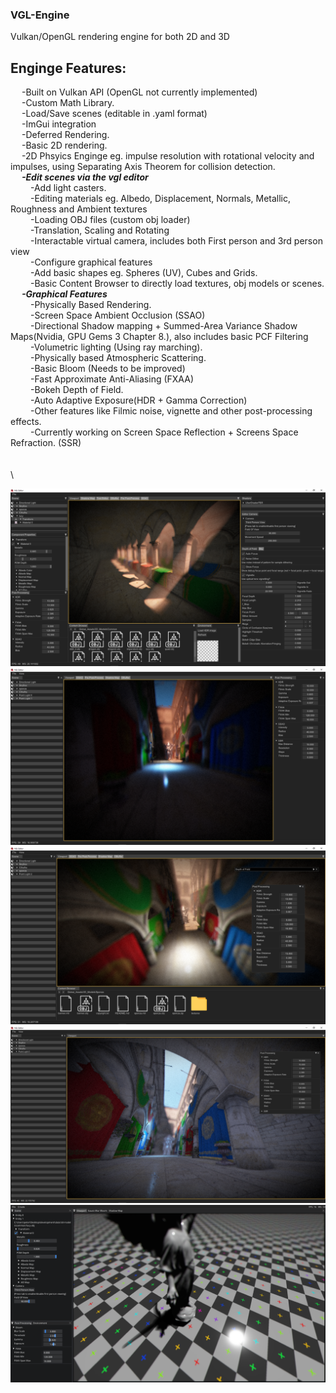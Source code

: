### __VGL-Engine__
Vulkan/OpenGL rendering engine for both 2D and 3D

## __Enginge Features:__
&emsp;  -Built on Vulkan API (OpenGL not currently implemented)\
&emsp;  -Custom Math Library.\
&emsp;  -Load/Save scenes (editable in .yaml format)\
&emsp;  -ImGui integration\
&emsp;  -Deferred Rendering.\
&emsp;  -Basic 2D rendering.\
&emsp;  -2D Phsyics Enginge eg. impulse resolution with rotational velocity and impulses, using Separating Axis Theorem for collision detection.\
&emsp;  ___-Edit scenes via the vgl editor___\
&emsp;&emsp;    -Add light casters.\
&emsp;&emsp;    -Editing materials eg. Albedo, Displacement, Normals, Metallic, Roughness and Ambient textures\
&emsp;&emsp;    -Loading OBJ files (custom obj loader)\
&emsp;&emsp;    -Translation, Scaling and Rotating\
&emsp;&emsp;    -Interactable virtual camera, includes both First person and 3rd person view\
&emsp;&emsp;    -Configure graphical features\
&emsp;&emsp;    -Add basic shapes eg. Spheres (UV), Cubes and Grids.\
&emsp;&emsp;    -Basic Content Browser to directly load textures, obj models or scenes.\
&emsp;  ___-Graphical Features___\
&emsp;&emsp;    -Physically Based Rendering.\
&emsp;&emsp;    -Screen Space Ambient Occlusion (SSAO)\
&emsp;&emsp;    -Directional Shadow mapping + Summed-Area Variance Shadow Maps(Nvidia, GPU Gems 3 Chapter 8.), also includes basic PCF Filtering\
&emsp;&emsp;    -Volumetric lighting (Using ray marching).\
&emsp;&emsp;    -Physically based Atmospheric Scattering.\
&emsp;&emsp;    -Basic Bloom (Needs to be improved)\
&emsp;&emsp;    -Fast Approximate Anti-Aliasing (FXAA)\
&emsp;&emsp;    -Bokeh Depth of Field.\
&emsp;&emsp;    -Auto Adaptive Exposure(HDR + Gamma Correction)\
&emsp;&emsp;    -Other features like Filmic noise, vignette and other post-processing effects.\
&emsp;&emsp;    -Currently working on Screen Space Reflection + Screens Space Refraction. (SSR)\
\
\
\

![Alt text](https://github.com/PeterVondra/VGL/blob/main/images/Screenshot%20(174).png?raw=true)
![Alt text](https://github.com/PeterVondra/VGL/blob/main/images/Screenshot%20(179).png?raw=true)
![Alt text](https://github.com/PeterVondra/VGL/blob/main/images/Screenshot%20(183).png?raw=true)
![Alt text](https://github.com/PeterVondra/VGL/blob/main/images/Screenshot%20(185).png?raw=true)
![Alt text](https://github.com/PeterVondra/VGL/blob/main/images/Screenshot%20(84).png?raw=true)
